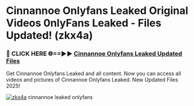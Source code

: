 # Cinnannoe Onlyfans Leaked Original Videos 0nlyFans Leaked - Files Updated! (zkx4a)

<h3>🔴 CLICK HERE 🌐==►► <a href="https://tinyurl.com/2jnfzry5" rel="nofollow">Cinnannoe Onlyfans Leaked Updated Files</a></h3>

Get Cinnannoe Onlyfans Leaked and all content. Now you can access all videos and pictures of Cinnannoe Onlyfans Leaked. New Updated Files 2025!

[![zkx4a](https://i.imgur.com/GyGTBgg.gif)](https://tinyurl.com/2jnfzry5)
cinnannoe leaked onlyfans